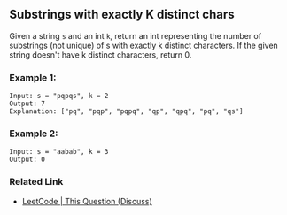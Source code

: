 ## Substrings with exactly K distinct chars

Given a string `s` and an int `k`, return an int representing the number of substrings (not unique) of s with exactly k distinct characters. If the given string doesn't have k distinct characters, return 0.

### Example 1:
```
Input: s = "pqpqs", k = 2
Output: 7
Explanation: ["pq", "pqp", "pqpq", "qp", "qpq", "pq", "qs"]
```

### Example 2:
```
Input: s = "aabab", k = 3
Output: 0
```

### Related Link
* [LeetCode | This Question (Discuss)](https://leetcode.com/discuss/interview-question/370157)

